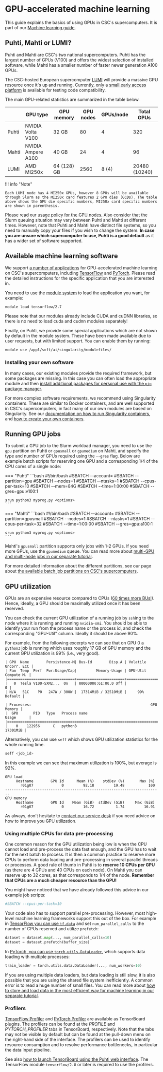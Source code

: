# GPU-accelerated machine learning

This guide explains the basics of using GPUs in CSC's supercomputers. It is part
of our [Machine learning guide](ml-guide.md).


## Puhti, Mahti or LUMI?

Puhti and Mahti are CSC's two national supercomputers. Puhti has the
largest number of GPUs (V100) and offers the widest selection of
installed software, while Mahti has a smaller number of faster newer
generation A100 GPUs.

The CSC-hosted European supercomputer
[LUMI](https://docs.lumi-supercomputer.eu/generic/overview/) will
provide a massive GPU resource once it's up and running. Currently,
only a [small early access
platform](https://docs.lumi-supercomputer.eu/eap/) is available for
testing code compatibility.

The main GPU-related statistics are summarized in the table below.

|       | GPU type           | GPU memory  | GPU nodes | GPUs/node | Total GPUs    |
|-------|--------------------|-------------|-----------|-----------|---------------|
| Puhti | NVIDIA Volta V100  | 32 GB       | 80        | 4         | 320           |
| Mahti | NVIDIA Ampere A100 | 40 GB       | 24        | 4         | 96            |
| LUMI  | AMD MI250x         | 64 (128) GB | 2560      | 8 (4)     | 20480 (10240) |

!!! info "Note"

    Each LUMI node has 4 MI250x GPUs, however 8 GPUs will be available
    through Slurm as the MI250x card features 2 GPU dies (GCDs). The table
    above shows the GPU die specific numbers, MI250x card specific numbers
    are shown in parenthesis.

Please read our [usage policy for the GPU
nodes](../../computing/overview.md#gpu-nodes). Also consider that the Slurm
queuing situation may vary between Puhti and Mahti at different times. However,
note that Puhti and Mahti have distinct file systems, so you need to manually
copy your files if you wish to change the system. **In case you are unsure which
supercomputer to use, Puhti is a good default** as it has a wider set of
software supported.



## Available machine learning software

We support [a number of
applications](../../apps/index.md#data-analytics-and-machine-learning) for
GPU-accelerated machine learning on CSC's supercomputers, including
[TensorFlow](../../apps/tensorflow.md) and [PyTorch](../../apps/pytorch.md).
Please read the detailed instructions for the specific application that you are
interested in.

You need to use the [module system](../../computing/modules.md) to
load the application you want, for example:

```bash
module load tensorflow/2.7
```

Please note that our modules already include CUDA and cuDNN libraries, so there
is no need to load cuda and cudnn modules separately!

Finally, on Puhti, we provide some special applications which are not shown by
default in the module system. These have been made available due to user
requests, but with limited support. You can enable them by running:

```bash
module use /appl/soft/ai/singularity/modulefiles/
```

### Installing your own software

In many cases, our existing modules provide the required framework, but some
packages are missing. In this case you can often load the appropriate module and
then [install additional packages for personal use with the `pip` package
manager](../../apps/python.md#installing-python-packages-to-existing-modules).

For more complex software requirements, we recommend using Singularity
containers. These are similar to Docker containers, and are well supported in
CSC's supercomputers, in fact many of our own modules are based on Singularity.
See our [documentation on how to run Singularity
containers](../../computing/containers/run-existing.md), and [how to create your
own containers](../../computing/containers/creating.md).


## Running GPU jobs

To submit a GPU job to the Slurm workload manager, you need to use the `gpu`
partition on Puhti or `gpusmall` or `gpumedium` on Mahti, and specify the type
and number of GPUs required using the `--gres` flag. Below are example batch
scripts for reserving one GPU and a corresponding 1/4 of the CPU cores of a
single node:

=== "Puhti"
    ```bash
    #!/bin/bash
    #SBATCH --account=<project>
    #SBATCH --partition=gpu
    #SBATCH --nodes=1
    #SBATCH --ntasks=1
    #SBATCH --cpus-per-task=10
    #SBATCH --mem=64G
    #SBATCH --time=1:00:00
    #SBATCH --gres=gpu:v100:1
        
    srun python3 myprog.py <options>
    ```

=== "Mahti"
    ```bash
    #!/bin/bash
    #SBATCH --account=<project>
    #SBATCH --partition=gpusmall
    #SBATCH --nodes=1
    #SBATCH --ntasks=1
    #SBATCH --cpus-per-task=32
    #SBATCH --time=1:00:00
    #SBATCH --gres=gpu:a100:1
    
    srun python3 myprog.py <options>
    ```

Mahti's `gpusmall` partition supports only jobs with 1-2 GPUs. If you need more
GPUs, use the `gpumedium` queue. You can read more about [multi-GPU and
multi-node jobs in our separate tutorial](ml-multi.md).

For more detailed information about the different partitions, see our page about
[the available batch job partitions on CSC's
supercomputers](../../computing/running/batch-job-partitions.md).

## GPU utilization

GPUs are an expensive resource compared to CPUs ([60 times more
BUs!](../../accounts/billing.md)). Hence, ideally, a GPU should be maximally
utilized once it has been reserved.

You can check the current GPU utilization of a running job by `ssh`ing to the
node where it is running and running `nvidia-smi`. You should be able to
identify your run from the process name or the process id, and check the
corresponding "GPU-Util" column. Ideally it should be above 90%.

For example, from the following excerpts we can see that on GPU 0 a `python3`
job is running which uses roughly 17 GB of GPU memory and the current GPU
utilization is 99% (i.e., very good).

```
| GPU  Name        Persistence-M| Bus-Id        Disp.A | Volatile Uncorr. ECC |
| Fan  Temp  Perf  Pwr:Usage/Cap|         Memory-Usage | GPU-Util  Compute M. |
|===============================+======================+======================|
|   0  Tesla V100-SXM2...  On   | 00000000:61:00.0 Off |                    0 |
| N/A   51C    P0   247W / 300W |  17314MiB / 32510MiB |     99%      Default |
```

```
| Processes:                                                       GPU Memory |
|  GPU       PID   Type   Process name                             Usage      |
|=============================================================================|
|    0    122956      C   python3                                    17301MiB |
```


Alternatively, you can use `seff` which shows GPU utilization statistics for the
whole running time.

```bash
seff <job_id>
```

In this example we can see that maximum utilization is 100%, but average is 92%.

```
GPU load 
     Hostname        GPU Id      Mean (%)    stdDev (%)       Max (%) 
       r01g07             0         92.18         19.48           100 
------------------------------------------------------------------------
GPU memory 
     Hostname        GPU Id    Mean (GiB)  stdDev (GiB)     Max (GiB) 
       r01g07             0         16.72          1.74         16.91 
```

As always, don't hesitate to [contact our service desk](../contact.md) if you
need advice on how to improve you GPU utilization.

   
### Using multiple CPUs for data pre-processing

One common reason for the GPU utilization being low is when the CPU cannot load
and pre-process the data fast enough, and the GPU has to wait for the next batch
to process. It is then a common practice to reserve more CPUs to perform data
loading and pre-processing in several parallel threads or processes. A good rule
of thumb in Puhti is to **reserve 10 CPUs per GPU** (as there are 4 GPUs and 40
CPUs on each node). On Mahti you can reserve up to 32 cores, as that corresponds to
1/4 of the node. **Remember that CPUs are a much cheaper resource than the
GPU!**

You might have noticed that we have already followed this advice in our example
job scripts:

```bash
#SBATCH --cpus-per-task=10
```

Your code also has to support parallel pre-processing. However, most high-level
machine learning frameworks support this out of the box. For example in
[TensorFlow you can use `tf.data`](https://www.tensorflow.org/guide/data) and
set `num_parallel_calls` to the number of CPUs reserved and utilize `prefetch`:

```python
dataset = dataset.map(..., num_parallel_calls=10)
dataset = dataset.prefetch(buffer_size)
```

In [PyTorch, you can use
`torch.utils.DataLoader`](https://pytorch.org/docs/stable/data.html), which
supports data loading with multiple processes:

```python
train_loader = torch.utils.data.DataLoader(..., num_workers=10)
```

If you are using multiple data loaders, but data loading is still slow, it is
also possible that you are using the shared file system inefficiently. A common
error is to read a huge number of small files. You can read more about [how to
store and load data in the most efficient way for machine learning in our
separate tutorial](ml-data.md).

### Profilers

[TensorFlow Profiler](https://www.tensorflow.org/guide/profiler) and
[PyTorch
Profiler](https://pytorch.org/tutorials/intermediate/tensorboard_profiler_tutorial.html)
are available as TensorBoard plugins. The profilers can be found at
the *PROFILE* and *PYTORCH_PROFILER* tabs in TensorBoard,
respectively. Note that the tabs may not be visible by default but can
be found at the pull-down menu on the right-hand side of the
interface.  The profilers can be used to identify resource consumption
and to resolve performance bottlenecks, in particular the data input
pipeline.

See also [how to launch TensorBoard using the Puhti web
interface](https://docs.csc.fi/computing/webinterface/apps/). The
TensorFlow module `tensorflow/2.8` or later is required to use the
profilers.
